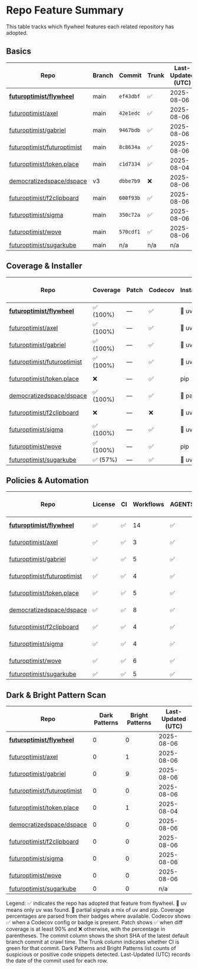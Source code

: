 # Repo Feature Summary

This table tracks which flywheel features each related repository has adopted.

<!-- spellchecker: disable -->
## Basics
| Repo | Branch | Commit | Trunk | Last-Updated (UTC) |
| ---- | ------ | ------ | ----- | ----------------- |
| **[futuroptimist/flywheel](https://github.com/futuroptimist/flywheel)** | main | `ef43dbf` | ✅ | 2025-08-06 |
| [futuroptimist/axel](https://github.com/futuroptimist/axel) | main | `42e1edc` | ✅ | 2025-08-06 |
| [futuroptimist/gabriel](https://github.com/futuroptimist/gabriel) | main | `9467bdb` | ✅ | 2025-08-06 |
| [futuroptimist/futuroptimist](https://github.com/futuroptimist/futuroptimist) | main | `8c8634a` | ✅ | 2025-08-06 |
| [futuroptimist/token.place](https://github.com/futuroptimist/token.place) | main | `c1d7334` | ✅ | 2025-08-04 |
| [democratizedspace/dspace](https://github.com/democratizedspace/dspace) | v3 | `dbbe7b9` | ❌ | 2025-08-06 |
| [futuroptimist/f2clipboard](https://github.com/futuroptimist/f2clipboard) | main | `600f93b` | ✅ | 2025-08-06 |
| [futuroptimist/sigma](https://github.com/futuroptimist/sigma) | main | `350c72a` | ✅ | 2025-08-06 |
| [futuroptimist/wove](https://github.com/futuroptimist/wove) | main | `570cdf1` | ✅ | 2025-08-06 |
| [futuroptimist/sugarkube](https://github.com/futuroptimist/sugarkube) | main | n/a | n/a | n/a |

## Coverage & Installer
| Repo | Coverage | Patch | Codecov | Installer | Last-Updated (UTC) |
| ---- | -------- | ----- | ------- | --------- | ----------------- |
| **[futuroptimist/flywheel](https://github.com/futuroptimist/flywheel)** | ✅ (100%) | — | ✅ | 🚀 uv | 2025-08-06 |
| [futuroptimist/axel](https://github.com/futuroptimist/axel) | ✅ (100%) | — | ✅ | 🚀 uv | 2025-08-06 |
| [futuroptimist/gabriel](https://github.com/futuroptimist/gabriel) | ✅ (100%) | — | ✅ | 🚀 uv | 2025-08-06 |
| [futuroptimist/futuroptimist](https://github.com/futuroptimist/futuroptimist) | ✅ (100%) | — | ✅ | 🚀 uv | 2025-08-06 |
| [futuroptimist/token.place](https://github.com/futuroptimist/token.place) | ❌ | — | ✅ | pip | 2025-08-04 |
| [democratizedspace/dspace](https://github.com/democratizedspace/dspace) | ✅ (100%) | — | ✅ | 🔶 partial | 2025-08-06 |
| [futuroptimist/f2clipboard](https://github.com/futuroptimist/f2clipboard) | ❌ | — | ❌ | 🚀 uv | 2025-08-06 |
| [futuroptimist/sigma](https://github.com/futuroptimist/sigma) | ✅ (100%) | — | ✅ | 🚀 uv | 2025-08-06 |
| [futuroptimist/wove](https://github.com/futuroptimist/wove) | ✅ (100%) | — | ✅ | pip | 2025-08-06 |
| [futuroptimist/sugarkube](https://github.com/futuroptimist/sugarkube) | ✅ (57%) | — | ✅ | 🚀 uv | n/a |

## Policies & Automation
| Repo | License | CI | Workflows | AGENTS.md | Code of Conduct | Contributing | Pre-commit | Last-Updated (UTC) |
| ---- | ------- | -- | --------- | --------- | --------------- | ------------ | ---------- | ----------------- |
| **[futuroptimist/flywheel](https://github.com/futuroptimist/flywheel)** | ✅ | ✅ | 14 | ✅ | ✅ | ✅ | ✅ | 2025-08-06 |
| [futuroptimist/axel](https://github.com/futuroptimist/axel) | ✅ | ✅ | 3 | ✅ | ✅ | ✅ | ✅ | 2025-08-06 |
| [futuroptimist/gabriel](https://github.com/futuroptimist/gabriel) | ✅ | ✅ | 5 | ✅ | ✅ | ✅ | ✅ | 2025-08-06 |
| [futuroptimist/futuroptimist](https://github.com/futuroptimist/futuroptimist) | ✅ | ✅ | 4 | ✅ | ✅ | ✅ | ✅ | 2025-08-06 |
| [futuroptimist/token.place](https://github.com/futuroptimist/token.place) | ✅ | ✅ | 5 | ✅ | ✅ | ✅ | ✅ | 2025-08-04 |
| [democratizedspace/dspace](https://github.com/democratizedspace/dspace) | ✅ | ✅ | 8 | ✅ | ✅ | ✅ | ❌ | 2025-08-06 |
| [futuroptimist/f2clipboard](https://github.com/futuroptimist/f2clipboard) | ✅ | ✅ | 4 | ✅ | ✅ | ✅ | ✅ | 2025-08-06 |
| [futuroptimist/sigma](https://github.com/futuroptimist/sigma) | ✅ | ✅ | 4 | ✅ | ✅ | ✅ | ✅ | 2025-08-06 |
| [futuroptimist/wove](https://github.com/futuroptimist/wove) | ✅ | ✅ | 6 | ✅ | ✅ | ✅ | ✅ | 2025-08-06 |
| [futuroptimist/sugarkube](https://github.com/futuroptimist/sugarkube) | ✅ | ✅ | 5 | ✅ | ❌ | ❌ | ✅ | n/a |

## Dark & Bright Pattern Scan
| Repo | Dark Patterns | Bright Patterns | Last-Updated (UTC) |
| ---- | ------------- | --------------- | ----------------- |
| **[futuroptimist/flywheel](https://github.com/futuroptimist/flywheel)** | 0 | 0 | 2025-08-06 |
| [futuroptimist/axel](https://github.com/futuroptimist/axel) | 0 | 1 | 2025-08-06 |
| [futuroptimist/gabriel](https://github.com/futuroptimist/gabriel) | 0 | 9 | 2025-08-06 |
| [futuroptimist/futuroptimist](https://github.com/futuroptimist/futuroptimist) | 0 | 0 | 2025-08-06 |
| [futuroptimist/token.place](https://github.com/futuroptimist/token.place) | 0 | 1 | 2025-08-04 |
| [democratizedspace/dspace](https://github.com/democratizedspace/dspace) | 0 | 0 | 2025-08-06 |
| [futuroptimist/f2clipboard](https://github.com/futuroptimist/f2clipboard) | 0 | 0 | 2025-08-06 |
| [futuroptimist/sigma](https://github.com/futuroptimist/sigma) | 0 | 0 | 2025-08-06 |
| [futuroptimist/wove](https://github.com/futuroptimist/wove) | 0 | 0 | 2025-08-06 |
| [futuroptimist/sugarkube](https://github.com/futuroptimist/sugarkube) | 0 | 0 | n/a |

Legend: ✅ indicates the repo has adopted that feature from flywheel. 🚀 uv means only uv was found. 🔶 partial signals a mix of uv and pip.
Coverage percentages are parsed from their badges where available. Codecov shows ✅ when a Codecov config or badge is present. Patch shows ✅ when diff coverage is at least 90% and ❌ otherwise, with the percentage in parentheses.
The commit column shows the short SHA of the latest default branch commit at crawl time. The Trunk column indicates whether CI is green for that commit. Dark Patterns and Bright Patterns list counts of suspicious or positive code snippets detected.
Last-Updated (UTC) records the date of the commit used for each row.
